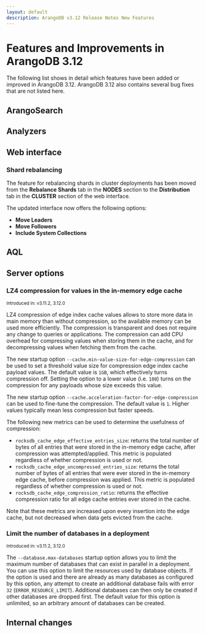 ```yaml
---
layout: default
description: ArangoDB v3.12 Release Notes New Features
---
```

# Features and Improvements in ArangoDB 3.12

The following list shows in detail which features have been added or improved in
ArangoDB 3.12. ArangoDB 3.12 also contains several bug fixes that are not listed
here.

## ArangoSearch



## Analyzers



## Web interface

### Shard rebalancing

The feature for rebalancing shards in cluster deployments has been moved from
the **Rebalance Shards** tab in the **NODES** section to the **Distribution**
tab in the **CLUSTER** section of the web interface.

The updated interface now offers the following options:
- **Move Leaders**
- **Move Followers**
- **Include System Collections**

## AQL



## Server options

### LZ4 compression for values in the in-memory edge cache

<small>Introduced in: v3.11.2, 3.12.0</small>

LZ4 compression of edge index cache values allows to store more data in main
memory than without compression, so the available memory can be used more
efficiently. The compression is transparent and does not require any change to
queries or applications.
The compression can add CPU overhead for compressing values when storing them
in the cache, and for decompressing values when fetching them from the cache.

The new startup option `--cache.min-value-size-for-edge-compression` can be
used to set a threshold value size for compression edge index cache payload
values. The default value is `1GB`, which effectively turns compression
off. Setting the option to a lower value (i.e. `100`) turns on the
compression for any payloads whose size exceeds this value.
  
The new startup option `--cache.acceleration-factor-for-edge-compression` can
be used to fine-tune the compression. The default value is `1`.
Higher values typically mean less compression but faster speeds.

The following new metrics can be used to determine the usefulness of
compression:
  
- `rocksdb_cache_edge_effective_entries_size`: returns the total number of
  bytes of all entries that were stored in the in-memory edge cache, after
  compression was attempted/applied. This metric is populated regardless
  of whether compression is used or not.
- `rocksdb_cache_edge_uncompressed_entries_size`: returns the total number
  of bytes of all entries that were ever stored in the in-memory edge cache,
  before compression was applied. This metric is populated regardless of
  whether compression is used or not.
- `rocksdb_cache_edge_compression_ratio`: returns the effective
  compression ratio for all edge cache entries ever stored in the cache.

Note that these metrics are increased upon every insertion into the edge
cache, but not decreased when data gets evicted from the cache.

### Limit the number of databases in a deployment

<small>Introduced in: v3.11.2, 3.12.0</small>

The `--database.max-databases` startup option allows you to limit the maximum
number of databases that can exist in parallel in a deployment. You can use this
option to limit the resources used by database objects. If the option is used
and there are already as many databases as configured by this option, any
attempt to create an additional database fails with error
`32` (`ERROR_RESOURCE_LIMIT`). Additional databases can then only be created
if other databases are dropped first. The default value for this option is
unlimited, so an arbitrary amount of databases can be created.

## Internal changes


